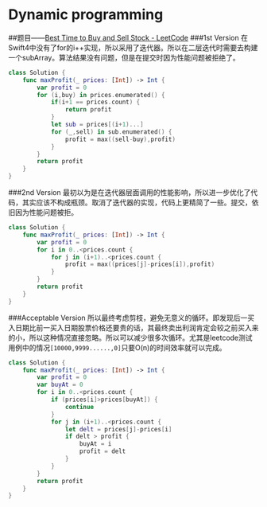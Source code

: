 # Dynamic programming
##题目——[Best Time to Buy and Sell Stock - LeetCode](https://leetcode.com/problems/best-time-to-buy-and-sell-stock/description/)
###1st Version
在Swift4中没有了for的i++实现，所以采用了迭代器。所以在二层迭代时需要去构建一个subArray。算法结果没有问题，但是在提交时因为性能问题被拒绝了。
```swift
class Solution {
	func maxProfit(_ prices: [Int]) -> Int {
		var profit = 0
		for (i,buy) in prices.enumerated() {
			if(i+1 == prices.count) {
				return profit
			}			
			let sub = prices[(i+1)...]
			for (_,sell) in sub.enumerated() {
				profit = max((sell-buy),profit)
			}
		}
		return profit
	}
}
```

###2nd Version
最初以为是在迭代器层面调用的性能影响，所以进一步优化了代码，其实应该不构成瓶颈。取消了迭代器的实现，代码上更精简了一些。提交，依旧因为性能问题被拒。
```swift
class Solution {
	func maxProfit(_ prices: [Int]) -> Int {
		var profit = 0
		for i in 0..<prices.count {
			for j in (i+1)..<prices.count {
				profit = max((prices[j]-prices[i]),profit)
			}			
		}
		return profit
	}
}
```


###Acceptable Version
所以最终考虑剪枝，避免无意义的循环。即发现后一买入日期比前一买入日期股票价格还要贵的话，其最终卖出利润肯定会较之前买入来的小，所以这种情况直接忽略。所以可以减少很多次循环。尤其是leetcode测试用例中的情况`[10000,9999......,0]`只要O(n)的时间效率就可以完成。
```swift
class Solution {
	func maxProfit(_ prices: [Int]) -> Int {
		var profit = 0
		var buyAt = 0
		for i in 0..<prices.count {
			if (prices[i]>prices[buyAt]) {
				continue
			}
			for j in (i+1)..<prices.count {
				let delt = prices[j]-prices[i]
				if delt > profit {
					buyAt = i
					profit = delt
				}
			}
		}
		return profit
	}
}
```